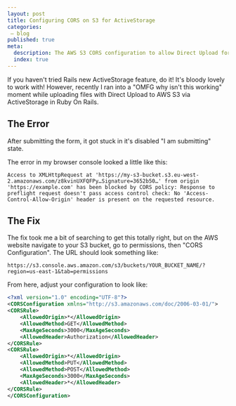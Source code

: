 ```yaml
---
layout: post
title: Configuring CORS on S3 for ActiveStorage
categories:
 – blog
published: true
meta:
  description: The AWS S3 CORS configuration to allow Direct Upload for ActiveStorage.
  index: true
---
```


If you haven't tried Rails new ActiveStorage feature, do it! It's bloody lovely to work with! However, recently I ran into a "OMFG why isn't this working" moment while uploading files with Direct Upload to AWS S3 via ActiveStorage in Ruby On Rails.

## The Error

After submitting the form, it got stuck in it's disabled "I am submitting" state.

The error in my browser console looked a little like this:

```
Access to XMLHttpRequest at 'https://my-s3-bucket.s3.eu-west-2.amazonaws.com/z8kvinUXFQFPy…Signature=3652b50…' from origin 'https://example.com' has been blocked by CORS policy: Response to preflight request doesn't pass access control check: No 'Access-Control-Allow-Origin' header is present on the requested resource.
```

## The Fix

The fix took me a bit of searching to get this totally right, but on the AWS website navigate to your S3 bucket, go to permissions, then "CORS Configuration". The URL should look something like:

```
https://s3.console.aws.amazon.com/s3/buckets/YOUR_BUCKET_NAME/?region=us-east-1&tab=permissions
```

From here, adjust your configuration to look like:

```xml
<?xml version="1.0" encoding="UTF-8"?>
<CORSConfiguration xmlns="http://s3.amazonaws.com/doc/2006-03-01/">
<CORSRule>
    <AllowedOrigin>*</AllowedOrigin>
    <AllowedMethod>GET</AllowedMethod>
    <MaxAgeSeconds>3000</MaxAgeSeconds>
    <AllowedHeader>Authorization</AllowedHeader>
</CORSRule>
<CORSRule>
    <AllowedOrigin>*</AllowedOrigin>
    <AllowedMethod>PUT</AllowedMethod>
    <AllowedMethod>POST</AllowedMethod>
    <MaxAgeSeconds>3000</MaxAgeSeconds>
    <AllowedHeader>*</AllowedHeader>
</CORSRule>
</CORSConfiguration>
```
